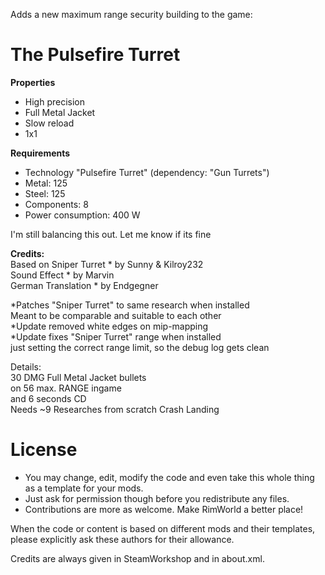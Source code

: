 Adds a new maximum range security building to the game:

<h1>The Pulsefire Turret</h1>
 
<b>Properties</b>
 - High precision
 - Full Metal Jacket
 - Slow reload
 - 1x1

<b>Requirements</b>
 - Technology "Pulsefire Turret"
   (dependency: "Gun Turrets")
 - Metal: 125
 - Steel: 125
 - Components: 8
 - Power consumption: 400 W
 
I'm still balancing this out. Let me know if its fine
 
<b>Credits:</b><br>
Based on Sniper Turret * by Sunny & Kilroy232<br>
Sound Effect * by Marvin<br>
German Translation * by Endgegner<br>

*Patches "Sniper Turret" to same research when installed<br>
 Meant to be comparable and suitable to each other<br>
*Update removed white edges on mip-mapping <br>
*Update fixes "Sniper Turret" range when installed<br>
 just setting the correct range limit, so the debug log gets clean<br>

Details:<br>
30 DMG Full Metal Jacket bullets<br>
on 56 max. RANGE ingame<br>
and 6 seconds CD<br>
Needs ~9 Researches from scratch Crash Landing<br>

# License
- You may change, edit, modify the code and even take this whole thing as a template for your mods.
- Just ask for permission though before you redistribute any files.
- Contributions are more as welcome. Make RimWorld a better place!

When the code or content is based on different mods and their templates, please explicitly ask these authors for their allowance.

Credits are always given in SteamWorkshop and in about.xml.
